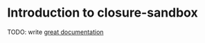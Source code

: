 # Introduction to closure-sandbox

TODO: write [great documentation](http://jacobian.org/writing/what-to-write/)
